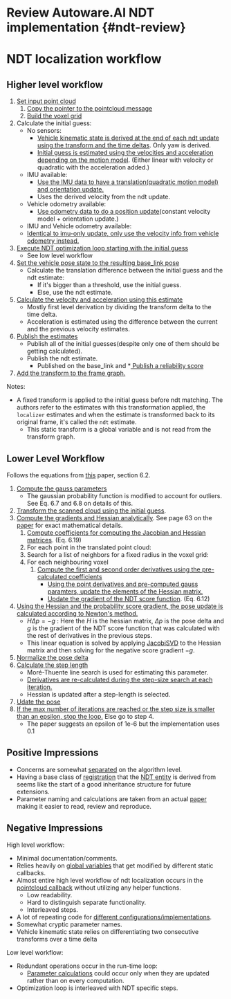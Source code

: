 Review Autoware.AI NDT implementation {#ndt-review}
===========================================

# NDT localization workflow

## Higher level workflow

1. [Set input point cloud](https://gitlab.com/autowarefoundation/autoware.ai/core_perception/blob/master/lidar_localizer/nodes/ndt_matching/ndt_matching.cpp#L958)
   1. [Copy the pointer to the pointcloud message](https://gitlab.com/autowarefoundation/autoware.ai/core_perception/blob/master/ndt_cpu/src/NormalDistributionsTransform.cpp#L97)
   1. [Build the voxel grid](https://gitlab.com/autowarefoundation/autoware.ai/core_perception/blob/master/ndt_cpu/src/NormalDistributionsTransform.cpp#L101-102)
1. Calculate the initial guess:
   * No sensors:
      * [Vehicle kinematic state is derived at the end of each ndt update using the transform and the time deltas](https://gitlab.com/autowarefoundation/autoware.ai/core_perception/blob/master/lidar_localizer/nodes/ndt_matching/ndt_matching.cpp#L1172-1213). Only yaw is derived.
      * [Initial guess is estimated using the velocities and acceleration depending on the motion model](https://gitlab.com/autowarefoundation/autoware.ai/core_perception/blob/master/lidar_localizer/nodes/ndt_matching/ndt_matching.cpp#L971-991). (Either linear with velocity or quadratic with the acceleration added.)
   * IMU available:
     * [Use the IMU data to have a translation(quadratic motion model) and orientation update.](https://gitlab.com/autowarefoundation/autoware.ai/core_perception/blob/master/lidar_localizer/nodes/ndt_matching/ndt_matching.cpp#L770-814)
     * Uses the derived velocity from the ndt update.
   * Vehicle odometry available:
     * [Use odometry data to do a position update](https://gitlab.com/autowarefoundation/autoware.ai/core_perception/blob/master/lidar_localizer/nodes/ndt_matching/ndt_matching.cpp#L738-765)(constant velocity model + orientation update.)
   * IMU and Vehicle odometry available:
    * [Identical to imu-only update, only use the velocity info from vehicle odometry instead.](https://gitlab.com/autowarefoundation/autoware.ai/core_perception/blob/master/lidar_localizer/nodes/ndt_matching/ndt_matching.cpp#L706-733)
1. [Execute NDT optimization loop starting with the initial guess](https://gitlab.com/autowarefoundation/autoware.ai/core_perception/blob/master/lidar_localizer/nodes/ndt_matching/ndt_matching.cpp#L1045)
   * See low level workflow
1. [Set the vehicle pose state to the resulting base_link pose](https://gitlab.com/autowarefoundation/autoware.ai/core_perception/blob/master/lidar_localizer/nodes/ndt_matching/ndt_matching.cpp#L1144-1152)
   * Calculate the translation difference between the initial guess and the ndt estimate:
     * If it's bigger than a threshold, use the initial guess.
     * Else, use the ndt estimate.
1. [Calculate the velocity and acceleration using this estimate](https://gitlab.com/autowarefoundation/autoware.ai/core_perception/blob/master/lidar_localizer/nodes/ndt_matching/ndt_matching.cpp#L1163-1202)
   * Mostly first level derivation by dividing the transform delta to the time delta.
   * Acceleration is estimated using the difference between the current and the previous velocity estimates.
1. [Publish the estimates](https://gitlab.com/autowarefoundation/autoware.ai/core_perception/blob/master/lidar_localizer/nodes/ndt_matching/ndt_matching.cpp#L1359-1364)
   * Publish all of the initial guesses(despite only one of them should be getting calculated).
   * Publish the ndt estimate.
     * Published on the base_link and
   *[ Publish a reliability score](https://gitlab.com/autowarefoundation/autoware.ai/core_perception/blob/master/lidar_localizer/nodes/ndt_matching/ndt_matching.cpp#L1415-1417)
1. [Add the transform to the frame graph.](https://gitlab.com/autowarefoundation/autoware.ai/core_perception/blob/master/lidar_localizer/nodes/ndt_matching/ndt_matching.cpp#L1370-1377)


Notes:
* A fixed transform is applied to the initial guess before ndt matching. The authors refer to the estimates with this transformation applied, the `localizer` estimates and when the estimate is transformed back to its original frame, it's called the `ndt` estimate.
  * This static transform is a global variable and is not read from the transform graph.

## Lower Level Workflow

Follows the equations from [this](http://www.diva-portal.org/smash/get/diva2:276162/FULLTEXT02.pdf) paper, section 6.2.

1. [Compute the gauss parameters](https://gitlab.com/autowarefoundation/autoware.ai/core_perception/blob/master/ndt_cpu/src/NormalDistributionsTransform.cpp#L112-118)
   * The gaussian probability function is modified to account for outliers. See Eq. 6.7 and 6.8 on details of this.
1. [Transform the scanned cloud using the initial guess](https://gitlab.com/autowarefoundation/autoware.ai/core_perception/blob/master/ndt_cpu/src/NormalDistributionsTransform.cpp#L120-124).
1. [Compute the gradients and Hessian analytically](https://gitlab.com/autowarefoundation/autoware.ai/core_perception/blob/master/ndt_cpu/src/NormalDistributionsTransform.cpp#L140). See page 63 on the [paper](http://www.diva-portal.org/smash/get/diva2:276162/FULLTEXT02.pdf) for exact mathematical details.
   1. [Compute coefficients for computing the Jacobian and Hessian matrices](https://gitlab.com/autowarefoundation/autoware.ai/core_perception/blob/master/ndt_cpu/src/NormalDistributionsTransform.cpp#L305-426). (Eq. 6.19)
   1. For each point in the translated point cloud:
     1. Search for a list of neighbors for a fixed radius in the voxel grid:
     1. For each neighbouring voxel
        1. [Compute the first and second order derivatives using the pre-calculated coefficients](https://gitlab.com/autowarefoundation/autoware.ai/core_perception/blob/master/ndt_cpu/src/NormalDistributionsTransform.cpp#L235-266)
           * [Using the point derivatives and pre-computed gauss paramters, update the elements of the Hessian matrix.](https://gitlab.com/autowarefoundation/autoware.ai/core_perception/blob/master/ndt_cpu/src/NormalDistributionsTransform.cpp#L269-300)
           * [Update the gradient of the NDT score function](https://gitlab.com/autowarefoundation/autoware.ai/core_perception/blob/master/ndt_cpu/src/NormalDistributionsTransform.cpp#L288). (Eq. 6.12)
1. [Using the Hessian and the probability score gradient, the pose update is calculated according to Newton's method.](https://gitlab.com/autowarefoundation/autoware.ai/core_perception/blob/master/ndt_cpu/src/NormalDistributionsTransform.cpp#L147-149)
    * $`H\Delta p = -g`$ : Here the $`H`$ is the hessian matrix, $`\Delta p`$ is the pose delta and $`g`$ is the gradient of the NDT score function that was calculated with the rest of derivatives in the previous steps.
    * This linear equation is solved by applying [JacobiSVD](https://eigen.tuxfamily.org/dox/classEigen_1_1JacobiSVD.html) to the Hessian matrix and then solving for the negative score gradient $`-g`$.
1. [Normalize the pose delta](https://gitlab.com/autowarefoundation/autoware.ai/core_perception/blob/master/ndt_cpu/src/NormalDistributionsTransform.cpp#L159)
1. [Calculate the step length](https://gitlab.com/autowarefoundation/autoware.ai/core_perception/blob/master/ndt_cpu/src/NormalDistributionsTransform.cpp#L160)
   * Moré-Thuente line search is used for estimating this parameter.
   * [Derivatives are re-calculated during the step-size search at each iteration.](https://gitlab.com/autowarefoundation/autoware.ai/core_perception/blob/master/ndt_cpu/src/NormalDistributionsTransform.cpp#L503)
   * Hessian is updated after a step-length is selected.
1. [Udate the pose](https://gitlab.com/autowarefoundation/autoware.ai/core_perception/blob/master/ndt_cpu/src/NormalDistributionsTransform.cpp#L168)
1. [If the max number of iterations are reached or the step size is smaller than an epsilon, stop the loop.](https://gitlab.com/autowarefoundation/autoware.ai/core_perception/blob/master/ndt_cpu/src/NormalDistributionsTransform.cpp#L172-174) Else go to step 4.
   * The paper suggests an epsilon of 1e-6 but the implementation uses 0.1


## Positive Impressions
* Concerns are somewhat [separated](https://gitlab.com/autowarefoundation/autoware.ai/core_perception/tree/master/ndt_cpu/include/ndt_cpu) on the algorithm level.
* Having a base class of [registration](https://gitlab.com/autowarefoundation/autoware.ai/core_perception/blob/master/ndt_cpu/include/ndt_cpu/Registration.h) that the [NDT entity](https://gitlab.com/autowarefoundation/autoware.ai/core_perception/blob/master/ndt_cpu/include/ndt_cpu/NormalDistributionsTransform.h)  is derived from seems like the start of a good inheritance structure for future extensions.
* Parameter naming and calculations are taken from an actual [paper](http://www.diva-portal.org/smash/get/diva2:276162/FULLTEXT02.pdf) making it easier to read, review and reproduce.


## Negative Impressions

High level workflow:

* Minimal documentation/comments.
* Relies heavily on [global variables](https://gitlab.com/autowarefoundation/autoware.ai/core_perception/blob/master/lidar_localizer/nodes/ndt_matching/ndt_matching.cpp#L81-239) that get modified by different static callbacks.
* Almost entire high level workflow of ndt localization occurs in the [pointcloud callback](https://gitlab.com/autowarefoundation/autoware.ai/core_perception/blob/master/lidar_localizer/nodes/ndt_matching/ndt_matching.cpp#L925) without utilizing any helper functions.
  * Low readability.
  * Hard to distinguish separate functionality.
  * Interleaved steps.
* A lot of repeating code for [different configurations/implementations](https://gitlab.com/autowarefoundation/autoware.ai/core_perception/blob/master/lidar_localizer/nodes/ndt_matching/ndt_matching.cpp#L1025-1096).
* Somewhat cryptic parameter names.
* Vehicle kinematic state relies on differentiating two consecutive transforms over a time delta

Low level workflow:
* Redundant operations occur in the run-time loop:
   * [ Parameter calculations](https://gitlab.com/autowarefoundation/autoware.ai/core_perception/blob/master/ndt_cpu/src/NormalDistributionsTransform.cpp#L112-118) could occur only when they are updated rather than on every computation.
* Optimization loop is interleaved with NDT specific steps.
